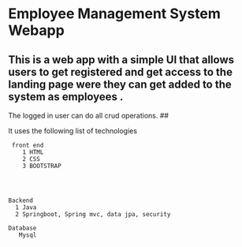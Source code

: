 # Employee Management System Webapp #

## This is a web app with a simple UI that allows users to get registered and get access to the landing page were they can get added to the system as employees .
The logged in user can do all crud operations. ## 

It uses the following list of technologies
    
     front end 
        1 HTML
        2 CSS
        3 BOOTSTRAP
     
     
      

    Backend
      1 Java
      2 Springboot, Spring mvc, data jpa, security

    Database
       Mysql
    
